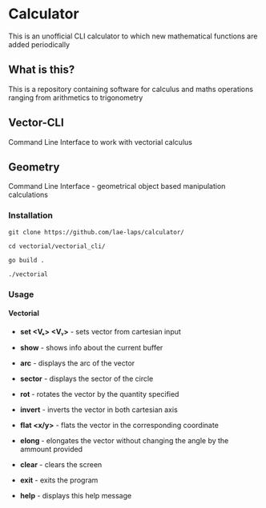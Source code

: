 # Calculator

This is an unofficial CLI calculator to which new mathematical functions are added periodically

## What is this?

This is a repository containing software for calculus and maths operations ranging from arithmetics to trigonometry

## Vector-CLI

Command Line Interface to work with vectorial calculus

## Geometry

Command Line Interface - geometrical object based manipulation calculations

### Installation

`git clone https://github.com/lae-laps/calculator/`

`cd vectorial/vectorial_cli/`

`go build .`

`./vectorial`

### Usage

#### Vectorial

 - **set <Vₓ> <Vᵧ>** - sets vector from cartesian input

 - **show** - shows info about the current buffer

 - **arc** - displays the arc of the vector

 - **sector** - displays the sector of the circle

 - **rot <angle>** - rotates the vector by the quantity specified
 
 - **invert** - inverts the vector in both cartesian axis

 - **flat <x/y>** - flats the vector in the corresponding coordinate

 - **elong <amount>** - elongates the vector without changing the angle by the ammount provided

 - **clear** - clears the screen

 - **exit** - exits the program

 - **help** - displays this help message

